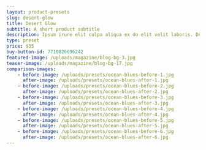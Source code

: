 ```yaml
---
layout: product-presets
slug: desert-glow
title: Desert Glow
subtitle: A short product subtitle
description: Ipsum irure elit culpa aliqua ex do elit velit laboris. Deserunt et ex sunt ea magna velit nulla nulla magna qui exercitation ea Lorem. Sit tempor incididunt ullamco reprehenderit minim aliqua nulla pariatur consectetur minim magna cillum excepteur tempor. Irure irure elit magna esse in aliqua voluptate consequat eu esse pariatur. Ipsum irure elit culpa aliqua ex do elit velit laboris. Deserunt et ex sunt ea magna velit nulla nulla magna qui exercitation ea Lorem. Sit tempor incididunt ullamco reprehenderit minim aliqua nulla pariatur consectetur minim magna cillum excepteur tempor. Irure irure elit magna esse in aliqua voluptate consequat eu esse pariatur. 
type: preset
price: $35
buy-button-id: 7710820696242
featured-image: /uploads/magazine/blog-bg-3.jpg
teaser-image: /uploads/magazine/blog-bg-17.jpg
comparison-images: 
    - before-image: /uploads/presets/ocean-blues-before-1.jpg
      after-image: /uploads/presets/ocean-blues-after-1.jpg
    - before-image: /uploads/presets/ocean-blues-before-2.jpg
      after-image: /uploads/presets/ocean-blues-after-2.jpg
    - before-image: /uploads/presets/ocean-blues-before-3.jpg
      after-image: /uploads/presets/ocean-blues-after-3.jpg
    - before-image: /uploads/presets/ocean-blues-before-4.jpg
      after-image: /uploads/presets/ocean-blues-after-4.jpg
    - before-image: /uploads/presets/ocean-blues-before-5.jpg
      after-image: /uploads/presets/ocean-blues-after-5.jpg
    - before-image: /uploads/presets/ocean-blues-before-6.jpg
      after-image: /uploads/presets/ocean-blues-after-6.jpg
---
```

